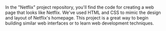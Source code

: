 In the "Netflix" project repository, you'll find the code for creating a web page that looks like Netflix. We've used HTML and CSS to mimic the design and layout of Netflix's homepage. This project is a great way to begin building similar web interfaces or to learn web development techniques.
